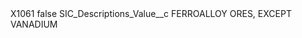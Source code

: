 <?xml version="1.0" encoding="UTF-8"?>
<CustomMetadata xmlns="http://soap.sforce.com/2006/04/metadata" xmlns:xsi="http://www.w3.org/2001/XMLSchema-instance" xmlns:xsd="http://www.w3.org/2001/XMLSchema">
    <label>X1061</label>
    <protected>false</protected>
    <values>
        <field>SIC_Descriptions_Value__c</field>
        <value xsi:type="xsd:string">FERROALLOY ORES, EXCEPT VANADIUM</value>
    </values>
</CustomMetadata>
